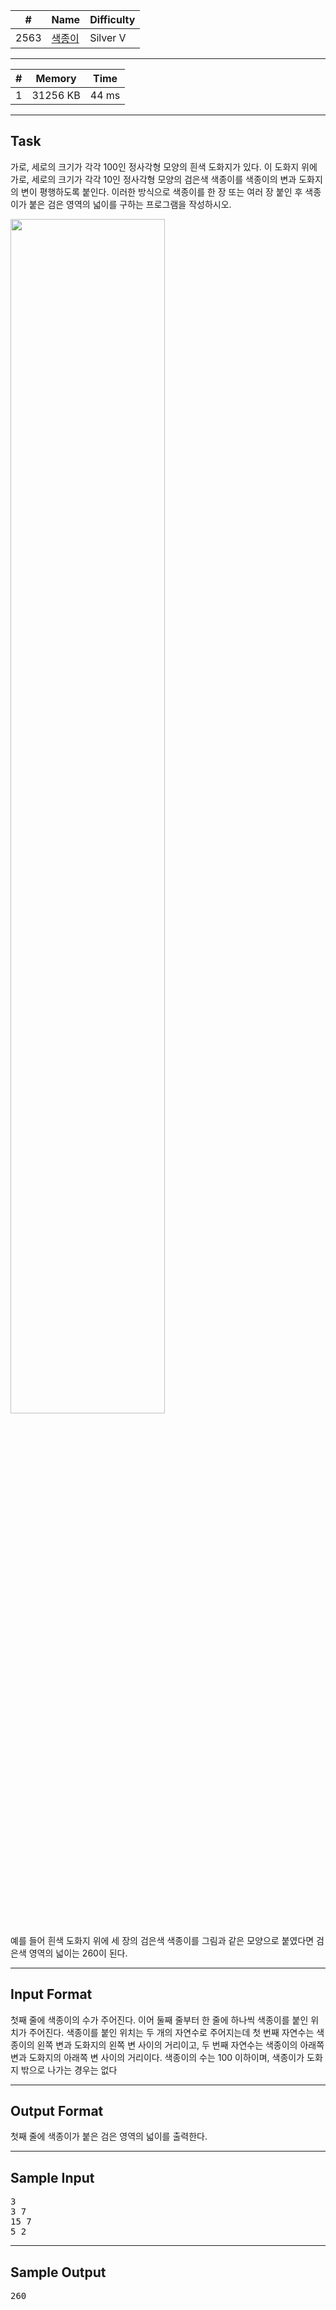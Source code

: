 | #    | Name                                           | Difficulty |
| ---- | ---------------------------------------------- | ---------- |
| 2563 | [색종이](https://www.acmicpc.net/problem/2563) | Silver V   |

---

| #   | Memory   | Time  |
| --- | -------- | ----- |
| 1   | 31256 KB | 44 ms |

---

## Task

가로, 세로의 크기가 각각 100인 정사각형 모양의 흰색 도화지가 있다. 이 도화지 위에 가로, 세로의 크기가 각각 10인 정사각형 모양의 검은색 색종이를 색종이의 변과 도화지의 변이 평행하도록 붙인다. 이러한 방식으로 색종이를 한 장 또는 여러 장 붙인 후 색종이가 붙은 검은 영역의 넓이를 구하는 프로그램을 작성하시오.

<img src="https://upload.acmicpc.net/6000c956-1b07-4913-83c3-72eda18fa1d1/-/preview/" width=70%>

예를 들어 흰색 도화지 위에 세 장의 검은색 색종이를 그림과 같은 모양으로 붙였다면 검은색 영역의 넓이는 260이 된다.

---

## Input Format
첫째 줄에 색종이의 수가 주어진다. 이어 둘째 줄부터 한 줄에 하나씩 색종이를 붙인 위치가 주어진다. 색종이를 붙인 위치는 두 개의 자연수로 주어지는데 첫 번째 자연수는 색종이의 왼쪽 변과 도화지의 왼쪽 변 사이의 거리이고, 두 번째 자연수는 색종이의 아래쪽 변과 도화지의 아래쪽 변 사이의 거리이다. 색종이의 수는 100 이하이며, 색종이가 도화지 밖으로 나가는 경우는 없다

---

## Output Format
첫째 줄에 색종이가 붙은 검은 영역의 넓이를 출력한다.

---

## Sample Input

<pre>
3
3 7
15 7
5 2
</pre>

---

## Sample Output

<pre>
260
</pre>
